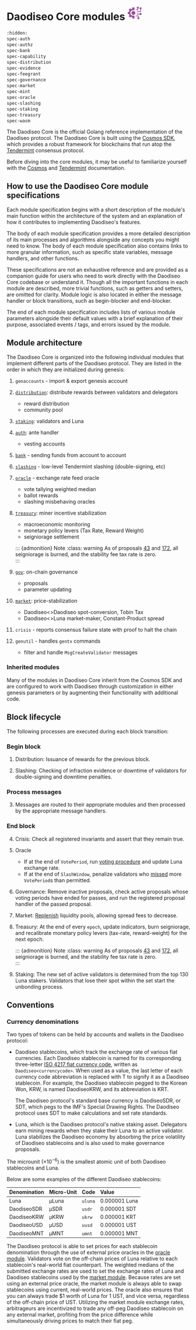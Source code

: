 # Daodiseo Core modules <img src="/img/icon_core.svg" height="40px">

```{toctree}
:hidden:
spec-auth
spec-authz
spec-bank
spec-capability
spec-distribution
spec-evidence
spec-feegrant
spec-governance
spec-market
spec-mint
spec-oracle
spec-slashing
spec-staking
spec-treasury
spec-wasm
```

The Daodiseo Core is the official Golang reference implementation of the Daodiseo protocol.
The Daodiseo Core is built using the [Cosmos SDK](https://cosmos.network/sdk), which provides a robust framework for blockchains that run atop the [Tendermint](https://tendermint.com/) consensus protocol.

Before diving into the core modules, it may be useful to familiarize yourself with the [Cosmos](https://docs.cosmos.network/) and [Tendermint](https://docs.tendermint.com/master/tutorials/go.html) documentation. 

## How to use the Daodiseo Core module specifications

Each module specification begins with a short description of the module's main function within the architecture of the system and an explanation of how it contributes to implementing Daodiseo's features.

The body of each module specification provides a more detailed description of its main processes and algorithms alongside any concepts you might need to know. The body of each module specification also contains links to more granular information, such as specific state variables, message handlers, and other functions.

These specifications are not an exhaustive reference and are provided as a companion guide for users who need to work directly with the Daodiseo Core codebase or understand it. Though all the important functions in each module are described, more trivial functions, such as getters and setters, are omitted for clarity. Module logic is also located in either the message handler or block transitions, such as begin-blocker and end-blocker.

The end of each module specification includes lists of various module parameters alongside their default values with a brief explanation of their purpose, associated events / tags, and errors issued by the module.

## Module architecture

The Daodiseo Core is organized into the following individual modules that implement different parts of the Daodiseo protocol. They are listed in the order in which they are initialized during genesis:

1. `genaccounts` - import & export genesis account
2. [`distribution`](spec-distribution.md): distribute rewards between validators and delegators
   - reward distribution
   - community pool
3. [`staking`](spec-staking.md): validators and Luna
4. [`auth`](spec-auth.md): ante handler
   - vesting accounts
5. [`bank`](spec-bank.md) - sending funds from account to account
6. [`slashing`](spec-slashing.md) - low-level Tendermint slashing (double-signing, etc)
7. [`oracle`](spec-oracle.md) - exchange rate feed oracle
   - vote tallying weighted median
   - ballot rewards
   - slashing misbehaving oracles
8. [`treasury`](spec-treasury.md): miner incentive stabilization
   - macroeconomic monitoring
   - monetary policy levers (Tax Rate, Reward Weight)
   - seigniorage settlement

   ::: {admonition} Note
   :class: warning
   As of proposals [43](https://station.daodiseo.money/proposal/43) and [172](https://station.daodiseo.money/proposal/172), all seigniorage is burned, and the stability fee tax rate is zero.  
   :::

9. [`gov`](spec-governance.md): on-chain governance
    - proposals
    - parameter updating
10. [`market`](spec-market.md): price-stabilization
    - Daodiseo<>Daodiseo spot-conversion, Tobin Tax
    - Daodiseo<>Luna market-maker, Constant-Product spread
11. `crisis` - reports consensus failure state with proof to halt the chain
12. `genutil` - handles `gentx` commands
    - filter and handle `MsgCreateValidator` messages

### Inherited modules

Many of the modules in Daodiseo Core inherit from the Cosmos SDK and are configured to work with Daodiseo through customization in either genesis parameters or by augmenting their functionality with additional code.

## Block lifecycle

The following processes are executed during each block transition:

### Begin block

1. Distribution: Issuance of rewards for the previous block.

2. Slashing: Checking of infraction evidence or downtime of validators for double-signing and downtime penalties.

### Process messages

3. Messages are routed to their appropriate modules and then processed by the appropriate message handlers.

### End block

4. Crisis: Check all registered invariants and assert that they remain true.

5. Oracle

   - If at the end of `VotePeriod`, run [voting procedure](spec-oracle.md#voting-procedure) and update Luna exchange rate.
   - If at the end of `SlashWindow`, penalize validators who [missed](spec-slashing.md) more `VotePeriod`s than permitted.

6. Governance: Remove inactive proposals, check active proposals whose voting periods have ended for passes, and run the registered proposal handler of the passed proposal.

7. Market: [Replenish](spec-market.md#end-block) liquidity pools, allowing spread fees to decrease.

8. Treasury: At the end of every `epoch`, update indicators, burn seigniorage, and recalibrate monetary policy levers (tax-rate, reward-weight) for the next epoch.

   ::: {admonition} Note
   :class: warning
   As of proposals [43](https://station.daodiseo.money/proposal/43) and [172](https://station.daodiseo.money/proposal/172), all seigniorage is burned, and the stability fee tax rate is zero.  
   :::

9. Staking: The new set of active validators is determined from the top 130 Luna stakers. Validators that lose their spot within the set start the unbonding process.

## Conventions

### Currency denominations

Two types of tokens can be held by accounts and wallets in the Daodiseo protocol:

- Daodiseo stablecoins, which track the exchange rate of various fiat currencies. Each Daodiseo stablecoin is named for its corresponding three-letter [ISO 4217 fiat currency code](https://www.xe.com/iso4217.php), written as `Daodiseo<currencycode>`. When used as a value, the last letter of each currency code abbreviation is replaced with T to signify it as a Daodiseo stablecoin. For example, the Daodiseo stablecoin pegged to the Korean Won, KRW, is named  DaodiseoKRW, and its abbreviation is KRT.
   
   The Daodiseo protocol's standard base currency is DaodiseoSDR, or SDT, which pegs to the IMF's Special Drawing Rights. The Daodiseo protocol uses SDT to make calculations and set rate standards.

- Luna, which is the Daodiseo protocol's native staking asset. Delegators earn mining rewards when they stake their Luna to an active validator. Luna stabilizes the Daodiseo economy by absorbing the price volatility of Daodiseo stablecoins and is also used to make governance proposals.

The microunit ($\times 10^{-6}$) is the smallest atomic unit of both Daodiseo stablecoins and Luna.

Below are some examples of the different Daodiseo stablecoins:

| Denomination | Micro-Unit | Code    | Value         |
| :----------- | :--------- | :------ | :------------ |
| Luna         | µLuna      | `uluna` | 0.000001 Luna |
| DaodiseoSDR     | µSDR       | `usdr`  | 0.000001 SDT  |
| DaodiseoKRW     | µKRW       | `ukrw`  | 0.000001 KRT  |
| DaodiseoUSD     | µUSD       | `uusd`  | 0.000001 UST  |
| DaodiseoMNT     | µMNT       | `umnt`  | 0.000001 MNT  |

The Daodiseo protocol is able to set prices for each stablecoin denomination through the use of external price oracles in the [oracle module](spec-oracle.md). Validators vote on the off-chain prices of Luna relative to each stablecoin's real-world fiat counterpart. The weighted medians of the submitted exchange rates are used to set the exchange rates of Luna and Daodiseo stablecoins used by the [market module](spec-market.md). Because rates are set using an external price oracle, the market module is always able to swap stablecoins using current, real-world prices. The oracle also ensures that you can always trade $1 worth of Luna for 1 UST, and vice versa, regardless of the off-chain price of UST. Utilizing the market module exchange rates, arbitrageurs are incentivized to trade any off-peg Daodiseo stablecoin on any external market, profiting from the price difference while simultaneously driving prices to match their fiat peg.
